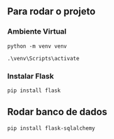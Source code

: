 ## Para rodar o projeto

### Ambiente Virtual

```
python -m venv venv
```

```
.\venv\Scripts\activate
```

### Instalar Flask

```
pip install flask
```

## Rodar banco de dados

```
pip install flask-sqlalchemy
```

